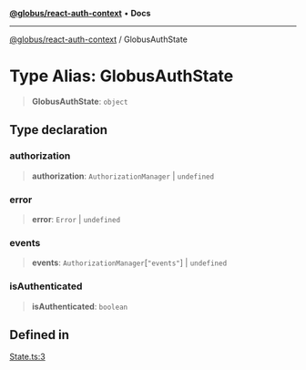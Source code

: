 [**@globus/react-auth-context**](../README.md) • **Docs**

***

[@globus/react-auth-context](../globals.md) / GlobusAuthState

# Type Alias: GlobusAuthState

> **GlobusAuthState**: `object`

## Type declaration

### authorization

> **authorization**: `AuthorizationManager` \| `undefined`

### error

> **error**: `Error` \| `undefined`

### events

> **events**: `AuthorizationManager`\[`"events"`\] \| `undefined`

### isAuthenticated

> **isAuthenticated**: `boolean`

## Defined in

[State.ts:3](https://github.com/globus/react-auth-context/blob/dd4f18f00c59a4d730366bf281f83506ce9ff987/src/State.ts#L3)
